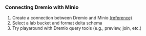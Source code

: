 ### Connecting Dremio with Minio
1. Create a connection between Dremio and Minio [(reference)](https://docs.dremio.com/cloud/sources/amazon-s3/configuring-s3-for-minio/)
2. Select a lab bucket and format delta schema 
3. Try playaround with Dremio query tools (e.g., preview, join, etc.)